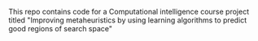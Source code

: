 This repo contains code for a Computational intelligence course project titled "Improving metaheuristics by using learning algorithms to predict good regions of search space"
